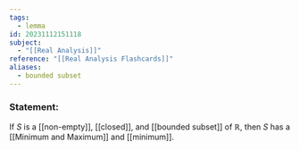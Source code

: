 ```yaml
---
tags:
  - lemma
id: 20231112151118
subject:
  - "[[Real Analysis]]"
reference: "[[Real Analysis Flashcards]]"
aliases:
  - bounded subset
---
```

### Statement:
If $S$ is a [[non-empty]], [[closed]], and [[bounded subset]] of $\mathbb{R}$, then $S$ has a [[Minimum and Maximum]] and [[minimum]].